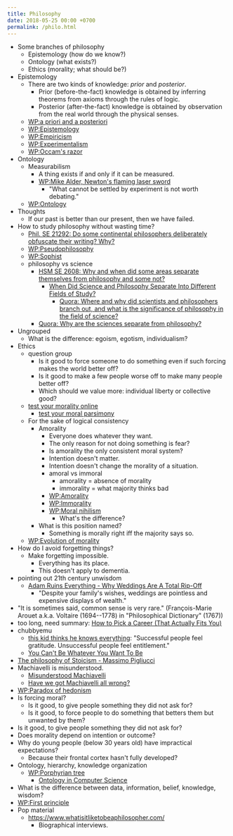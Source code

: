```yaml
---
title: Philosophy
date: 2018-05-25 00:00 +0700
permalink: /philo.html
---
```


- Some branches of philosophy
    - Epistemology (how do we know?)
    - Ontology (what exists?)
    - Ethics (morality; what should be?)
- Epistemology
    - There are two kinds of knowledge: *prior* and *posterior*.
        - Prior (before-the-fact) knowledge is obtained by inferring theorems from axioms through the rules of logic.
        - Posterior (after-the-fact) knowledge is obtained by observation from the real world through the physical senses.
    - [WP:a priori and a posteriori](https://en.wikipedia.org/wiki/A_priori_and_a_posteriori)
    - [WP:Epistemology](https://en.wikipedia.org/wiki/Epistemology)
    - [WP:Empiricism](https://en.wikipedia.org/wiki/Empiricism)
    - [WP:Experimentalism](https://en.wikipedia.org/wiki/Experimentalism)
    - [WP:Occam's razor](https://en.wikipedia.org/wiki/Occam%27s_razor)
- Ontology
    - Measurabilism
        - A thing exists if and only if it can be measured.
        - [WP:Mike Alder, Newton's flaming laser sword](https://en.wikipedia.org/wiki/Mike_Alder#Newton.27s_flaming_laser_sword)
            - "What cannot be settled by experiment is not worth debating."
    - [WP:Ontology](https://en.wikipedia.org/wiki/Ontology)
- Thoughts
    - If our past is better than our present, then we have failed.
- How to study philosophy without wasting time?
    - [Phil. SE 21292: Do some continental philosophers deliberately obfuscate their writing? Why?](https://philosophy.stackexchange.com/questions/21292/do-some-continental-philosophers-deliberately-obfuscate-their-writing-why)
    - [WP:Pseudophilosophy](https://en.wikipedia.org/wiki/Pseudophilosophy)
    - [WP:Sophist](https://en.wikipedia.org/wiki/Sophist)
    - philosophy vs science
        - [HSM SE 2608: Why and when did some areas separate themselves from philosophy and some not?](https://hsm.stackexchange.com/questions/2608/why-and-when-did-some-areas-separate-themselves-from-philosophy-and-some-not)
            - [When Did Science and Philosophy Separate Into Different Fields of Study?](http://www.slate.com/blogs/quora/2014/12/17/when_did_science_and_philosophy_separate_into_different_fields_of_study.html)
                - [Quora: Where and why did scientists and philosophers branch out, and what is the significance of philosophy in the field of science?](https://www.quora.com/Where-and-why-did-scientists-and-philosophers-branch-out-and-what-is-the-significance-of-philosophy-in-the-field-of-science)
        - [Quora: Why are the sciences separate from philosophy?](https://www.quora.com/Why-are-the-sciences-separate-from-philosophy)
- Ungrouped
    - What is the difference: egoism, egotism, individualism?
- Ethics
    - question group
        - Is it good to force someone to do something even if such forcing makes the world better off?
        - Is it good to make a few people worse off to make many people better off?
        - Which should we value more: individual liberty or collective good?
    - [test your morality online](http://www.philosophyexperiments.com/)
        - [test your moral parsimony](http://www.philosophyexperiments.com/moralityplay/)
    - For the sake of logical consistency
        - Amorality
            - Everyone does whatever they want.
            - The only reason for not doing something is fear?
            - Is amorality the only consistent moral system?
            - Intention doesn't matter.
            - Intention doesn't change the morality of a situation.
            - amoral vs immoral
                - amorality = absence of morality
                - immorality = what majority thinks bad
            - [WP:Amorality](https://en.wikipedia.org/wiki/Amorality)
            - [WP:Immorality](https://en.wikipedia.org/wiki/Immorality)
            - [WP:Moral nihilism](https://en.wikipedia.org/wiki/Moral_nihilism)
                - What's the difference?
        - What is this position named?
            - Something is morally right iff the majority says so.
    - [WP:Evolution of morality](https://en.wikipedia.org/wiki/Evolution_of_morality)
- How do I avoid forgetting things?
    - Make forgetting impossible.
        - Everything has its place.
        - This doesn't apply to dementia.
- pointing out 21th century unwisdom
    - [Adam Ruins Everything - Why Weddings Are A Total Rip-Off](https://www.youtube.com/watch?v=O5BeLinyfpg)
        - "Despite your family's wishes, weddings are pointless and expensive displays of wealth."
- "It is sometimes said, common sense is very rare." (François-Marie Arouet a.k.a. Voltaire (1694--1778) in "Philosophical Dictionary" (1767))
- too long, need summary: [How to Pick a Career (That Actually Fits You)](https://waitbutwhy.com/2018/04/picking-career.html)
- chubbyemu
    - [this kid thinks he knows everything](https://www.youtube.com/watch?v=hvPy4aqr5tA):
    "Successful people feel gratitude. Unsuccessful people feel entitlement."
    - [You Can't Be Whatever You Want To Be](https://www.youtube.com/watch?v=asF4IEqvYw8)
- [The philosophy of Stoicism - Massimo Pigliucci](https://www.youtube.com/watch?v=R9OCA6UFE-0)
- Machiavelli is misunderstood.
    - [Misunderstood Machiavelli](http://brimanning.com/misunderstood-machiavelli)
    - [Have we got Machiavelli all wrong?](https://www.theguardian.com/books/2017/mar/03/have-we-got-machiavelli-all-wrong)
- [WP:Paradox of hedonism](https://en.wikipedia.org/wiki/Paradox_of_hedonism)
- Is forcing moral?
    - Is it good, to give people something they did not ask for?
    - Is it good, to force people to do something that betters them but unwanted by them?
- Is it good, to give people something they did not ask for?
- Does morality depend on intention or outcome?
- Why do young people (below 30 years old) have impractical expectations?
    - Because their frontal cortex hasn't fully developed?
- Ontology, hierarchy, knowledge organization
    - [WP:Porphyrian tree](https://en.wikipedia.org/wiki/Porphyrian_tree)
        - [Ontology in Computer Science](https://link.springer.com/chapter/10.1007/978-1-84628-710-7_2)
- What is the difference between data, information, belief, knowledge, wisdom?
- [WP:First principle](https://en.wikipedia.org/wiki/First_principle)
- Pop material
    - https://www.whatisitliketobeaphilosopher.com/
        - Biographical interviews.
